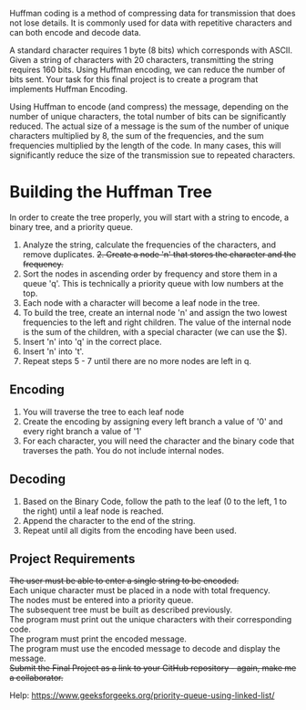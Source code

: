 Huffman coding is a method of compressing data for transmission that does not lose details. It is commonly used for data with repetitive characters and can both encode and decode data.

A standard character requires 1 byte (8 bits) which corresponds with ASCII. Given a string of characters with 20 characters, transmitting the string requires 160 bits. Using Huffman encoding, we can reduce the number of bits sent. Your task for this final project is to create a program that implements Huffman Encoding.

Using Huffman to encode (and compress) the message, depending on the number of unique characters, the total number of bits can be significantly reduced. The actual size of a message is the sum of the number of unique characters multiplied by 8, the sum of the frequencies, and the sum frequencies multiplied by the length of the code. In many cases, this will significantly reduce the size of the transmission sue to repeated characters.

# Building the Huffman Tree
In order to create the tree properly, you will start with a string to encode, a binary tree, and a priority queue.

1. Analyze the string, calculate the frequencies of the characters, and remove duplicates.
~~2. Create a node 'n' that stores the character and the frequency.~~
3. Sort the nodes in ascending order by frequency and store them in a queue 'q'. This is technically a priority queue with low numbers at the top.
4. Each node with a character will become a leaf node in the tree.
5. To build the tree, create an internal node 'n' and assign the two lowest frequencies to the left and right children. The value of the internal node is the sum of the children, with a special character (we can use the $).
6. Insert 'n' into 'q' in the correct place.
7. Insert 'n' into 't'.
8. Repeat steps 5 - 7 until there are no more nodes are left in q.

## Encoding
1. You will traverse the tree to each leaf node
2. Create the encoding by assigning every left branch a value of '0' and every right branch a value of '1'
3. For each character, you will need the character and the binary code that traverses the path. You do not include internal nodes.

## Decoding
1. Based on the Binary Code, follow the path to the leaf (0 to the left, 1 to the right) until a leaf node is reached.
2. Append the character to the end of the string.
3. Repeat until all digits from the encoding have been used.

## Project Requirements
~~The user must be able to enter a single string to be encoded.~~\
Each unique character must be placed in a node with total frequency.\
The nodes must be entered into a priority queue.\
The subsequent tree must be built as described previously.\
The program must print out the unique characters with their corresponding code.\
The program must print the encoded message.\
The program must use the encoded message to decode and display the message.\
~~Submit the Final Project as a link to your GitHub repository - again, make me a collaborator.~~

Help: https://www.geeksforgeeks.org/priority-queue-using-linked-list/
